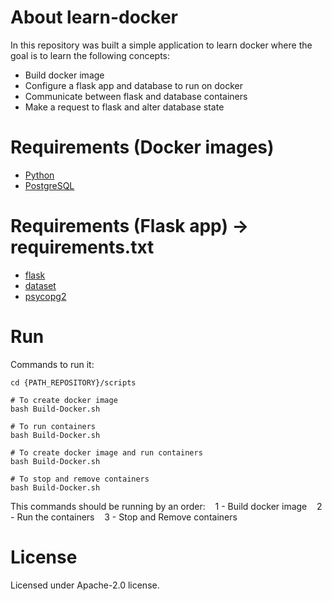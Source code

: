 # About learn-docker

In this repository was built a simple application to learn docker where the goal is to learn the following concepts:

- Build docker image
- Configure a flask app and database to run on docker
- Communicate between flask and database containers
- Make a request to flask and alter database state


# Requirements (Docker images)

- [Python](https://hub.docker.com/_/python)
- [PostgreSQL](https://hub.docker.com/_/postgres)


# Requirements (Flask app) -> requirements.txt

- [flask](https://pypi.org/project/Flask)
- [dataset](https://pypi.org/project/dataset)
- [psycopg2](https://pypi.org/project/psycopg2)


# Run

Commands to run it:

```
cd {PATH_REPOSITORY}/scripts

# To create docker image
bash Build-Docker.sh

# To run containers
bash Build-Docker.sh

# To create docker image and run containers
bash Build-Docker.sh

# To stop and remove containers
bash Build-Docker.sh
```

This commands should be running by an order:
    &nbsp;&nbsp;&nbsp;1 - Build docker image
    &nbsp;&nbsp;&nbsp;2 - Run the containers
    &nbsp;&nbsp;&nbsp;3 - Stop and Remove containers


# License

Licensed under Apache-2.0 license.
